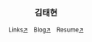 <div align="center">
    <h3>김태현</h3>
<sup>Links<a href="https://bento.me/thyeone" rel="nofollow" target='_blank'>↗</a></sup> &nbsp;
 <sup>Blog<a href="https://velog.io/@thkim" rel="nofollow" target='_blank'>↗</a></sup> &nbsp; <sup>Resume<a href="https://drive.google.com/file/d/1-ZDkotRA7pn2B_EAS3mH9vwdhA9BLqW0/view" rel="nofollow" target='_blank'>↗</a></sup>

</div>
